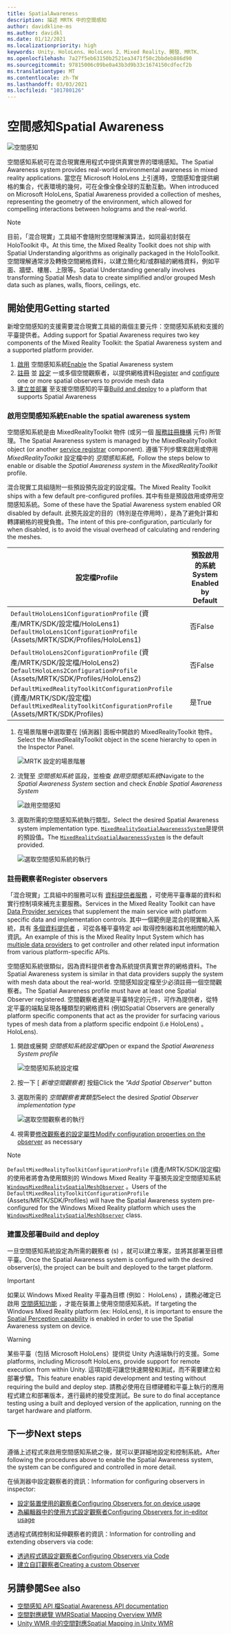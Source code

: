 ```yaml
---
title: SpatialAwareness
description: 描述 MRTK 中的空間感知
author: davidkline-ms
ms.author: davidkl
ms.date: 01/12/2021
ms.localizationpriority: high
keywords: Unity、HoloLens、HoloLens 2、Mixed Reality、開發、MRTK、
ms.openlocfilehash: 7a27f5eb63150b2521ea3471f50c2bbdeb886d90
ms.sourcegitcommit: 97815006c09be0a43b3d9b33c1674150cdfecf2b
ms.translationtype: MT
ms.contentlocale: zh-TW
ms.lasthandoff: 03/03/2021
ms.locfileid: "101780126"
---
```

# <a name="spatial-awareness"></a><span data-ttu-id="50413-104">空間感知</span><span class="sxs-lookup"><span data-stu-id="50413-104">Spatial Awareness</span></span>

![空間感知](../images/spatial-awareness/MRTK_SpatialAwareness_Main.png)

<span data-ttu-id="50413-106">空間感知系統可在混合現實應用程式中提供真實世界的環境感知。</span><span class="sxs-lookup"><span data-stu-id="50413-106">The Spatial Awareness system provides real-world environmental awareness in mixed reality applications.</span></span> <span data-ttu-id="50413-107">當您在 Microsoft HoloLens 上引進時，空間感知會提供網格的集合，代表環境的幾何，可在全像全像全球的互動互動。</span><span class="sxs-lookup"><span data-stu-id="50413-107">When introduced on Microsoft HoloLens, Spatial Awareness provided a collection of meshes, representing the geometry of the environment, which allowed for compelling interactions between holograms and the real-world.</span></span>

> [!NOTE]
> <span data-ttu-id="50413-108">目前，「混合現實」工具組不會隨附空間理解演算法，如同最初封裝在 HoloToolkit 中。</span><span class="sxs-lookup"><span data-stu-id="50413-108">At this time, the Mixed Reality Toolkit does not ship with Spatial Understanding algorithms as originally packaged in the HoloToolkit.</span></span> <span data-ttu-id="50413-109">空間理解通常涉及轉換空間網格資料，以建立簡化和/或群組的網格資料，例如平面、牆壁、樓層、上限等。</span><span class="sxs-lookup"><span data-stu-id="50413-109">Spatial Understanding generally involves transforming Spatial Mesh data to create simplified and/or grouped Mesh data such as planes, walls, floors, ceilings, etc.</span></span>

## <a name="getting-started"></a><span data-ttu-id="50413-110">開始使用</span><span class="sxs-lookup"><span data-stu-id="50413-110">Getting started</span></span>

<span data-ttu-id="50413-111">新增空間感知的支援需要混合現實工具組的兩個主要元件：空間感知系統和支援的平臺提供者。</span><span class="sxs-lookup"><span data-stu-id="50413-111">Adding support for Spatial Awareness requires two key components of the Mixed Reality Toolkit: the Spatial Awareness system and a supported platform provider.</span></span>

1. <span data-ttu-id="50413-112">[啟用](#enable-the-spatial-awareness-system) 空間感知系統</span><span class="sxs-lookup"><span data-stu-id="50413-112">[Enable](#enable-the-spatial-awareness-system) the Spatial Awareness system</span></span>
2. <span data-ttu-id="50413-113">[註冊](#register-observers) 並 [設定](configuring-spatial-awareness-mesh-observer.md) 一或多個空間觀察者，以提供網格資料</span><span class="sxs-lookup"><span data-stu-id="50413-113">[Register](#register-observers) and [configure](configuring-spatial-awareness-mesh-observer.md) one or more spatial observers to provide mesh data</span></span>
3. <span data-ttu-id="50413-114">[建立並部署](#build-and-deploy) 至支援空間感知的平臺</span><span class="sxs-lookup"><span data-stu-id="50413-114">[Build and deploy](#build-and-deploy) to a platform that supports Spatial Awareness</span></span>

### <a name="enable-the-spatial-awareness-system"></a><span data-ttu-id="50413-115">啟用空間感知系統</span><span class="sxs-lookup"><span data-stu-id="50413-115">Enable the spatial awareness system</span></span>

<span data-ttu-id="50413-116">空間感知系統是由 MixedRealityToolkit 物件 (或另一個 [服務註冊機構](xref:Microsoft.MixedReality.Toolkit.IMixedRealityServiceRegistrar) 元件) 所管理。</span><span class="sxs-lookup"><span data-stu-id="50413-116">The Spatial Awareness system is managed by the MixedRealityToolkit object (or another [service registrar](xref:Microsoft.MixedReality.Toolkit.IMixedRealityServiceRegistrar) component).</span></span> <span data-ttu-id="50413-117">遵循下列步驟來啟用或停用 *MixedRealityToolkit* 設定檔中的 *空間感知系統*。</span><span class="sxs-lookup"><span data-stu-id="50413-117">Follow the steps below to enable or disable the *Spatial Awareness system* in the *MixedRealityToolkit* profile.</span></span>

<span data-ttu-id="50413-118">混合現實工具組隨附一些預設預先設定的設定檔。</span><span class="sxs-lookup"><span data-stu-id="50413-118">The Mixed Reality Toolkit ships with a few default pre-configured profiles.</span></span> <span data-ttu-id="50413-119">其中有些是預設啟用或停用空間感知系統。</span><span class="sxs-lookup"><span data-stu-id="50413-119">Some of these have the Spatial Awareness system enabled OR disabled by default.</span></span> <span data-ttu-id="50413-120">此預先設定的目的（特別是在停用時），是為了避免計算和轉譯網格的視覺負擔。</span><span class="sxs-lookup"><span data-stu-id="50413-120">The intent of this pre-configuration, particularly for when disabled, is to avoid the visual overhead of calculating and rendering the meshes.</span></span>

| <span data-ttu-id="50413-121">設定檔</span><span class="sxs-lookup"><span data-stu-id="50413-121">Profile</span></span> | <span data-ttu-id="50413-122">預設啟用的系統</span><span class="sxs-lookup"><span data-stu-id="50413-122">System Enabled by Default</span></span> |
| --- | --- |
| <span data-ttu-id="50413-123">`DefaultHoloLens1ConfigurationProfile` (資產/MRTK/SDK/設定檔/HoloLens1) </span><span class="sxs-lookup"><span data-stu-id="50413-123">`DefaultHoloLens1ConfigurationProfile` (Assets/MRTK/SDK/Profiles/HoloLens1)</span></span> | <span data-ttu-id="50413-124">否</span><span class="sxs-lookup"><span data-stu-id="50413-124">False</span></span> |
| <span data-ttu-id="50413-125">`DefaultHoloLens2ConfigurationProfile` (資產/MRTK/SDK/設定檔/HoloLens2) </span><span class="sxs-lookup"><span data-stu-id="50413-125">`DefaultHoloLens2ConfigurationProfile` (Assets/MRTK/SDK/Profiles/HoloLens2)</span></span> | <span data-ttu-id="50413-126">否</span><span class="sxs-lookup"><span data-stu-id="50413-126">False</span></span> |
| <span data-ttu-id="50413-127">`DefaultMixedRealityToolkitConfigurationProfile` (資產/MRTK/SDK/設定檔) </span><span class="sxs-lookup"><span data-stu-id="50413-127">`DefaultMixedRealityToolkitConfigurationProfile` (Assets/MRTK/SDK/Profiles)</span></span> | <span data-ttu-id="50413-128">是</span><span class="sxs-lookup"><span data-stu-id="50413-128">True</span></span> |

1. <span data-ttu-id="50413-129">在場景階層中選取要在 [偵測器] 面板中開啟的 MixedRealityToolkit 物件。</span><span class="sxs-lookup"><span data-stu-id="50413-129">Select the MixedRealityToolkit object in the scene hierarchy to open in the Inspector Panel.</span></span>

    ![MRTK 設定的場景階層](../images/MRTK_ConfiguredHierarchy.png)

1. <span data-ttu-id="50413-131">流覽至 *空間感知系統* 區段，並檢查 *啟用空間感知系統*</span><span class="sxs-lookup"><span data-stu-id="50413-131">Navigate to the *Spatial Awareness System* section and check *Enable Spatial Awareness System*</span></span>

    ![啟用空間感知](../images/spatial-awareness/MRTKConfig_SpatialAwareness.png)

1. <span data-ttu-id="50413-133">選取所需的空間感知系統執行類型。</span><span class="sxs-lookup"><span data-stu-id="50413-133">Select the desired Spatial Awareness system implementation type.</span></span> <span data-ttu-id="50413-134">[`MixedRealitySpatialAwarenessSystem`](xref:Microsoft.MixedReality.Toolkit.SpatialAwareness.MixedRealitySpatialAwarenessSystem)是提供的預設值。</span><span class="sxs-lookup"><span data-stu-id="50413-134">The [`MixedRealitySpatialAwarenessSystem`](xref:Microsoft.MixedReality.Toolkit.SpatialAwareness.MixedRealitySpatialAwarenessSystem) is the default provided.</span></span>

    ![選取空間感知系統的執行](../images/spatial-awareness/SpatialAwarenessSelectSystemType.png)

### <a name="register-observers"></a><span data-ttu-id="50413-136">註冊觀察者</span><span class="sxs-lookup"><span data-stu-id="50413-136">Register observers</span></span>

<span data-ttu-id="50413-137">「混合現實」工具組中的服務可以有 [資料提供者服務](../../architecture/systems-extensions-providers.md) ，可使用平臺專屬的資料和實行控制項來補充主要服務。</span><span class="sxs-lookup"><span data-stu-id="50413-137">Services in the Mixed Reality Toolkit can have [Data Provider services](../../architecture/systems-extensions-providers.md) that supplement the main service with platform specific data and implementation controls.</span></span> <span data-ttu-id="50413-138">其中一個範例是混合的現實輸入系統，具有 [多個資料提供者](../input/input-providers.md) ，可從各種平臺特定 api 取得控制器和其他相關的輸入資訊。</span><span class="sxs-lookup"><span data-stu-id="50413-138">An example of this is the Mixed Reality Input System which has [multiple data providers](../input/input-providers.md) to get controller and other related input information from various platform-specific APIs.</span></span>

<span data-ttu-id="50413-139">空間感知系統很類似，因為資料提供者會為系統提供真實世界的網格資料。</span><span class="sxs-lookup"><span data-stu-id="50413-139">The Spatial Awareness system is similar in that data providers supply the system with mesh data about the real-world.</span></span> <span data-ttu-id="50413-140">空間感知設定檔至少必須註冊一個空間觀察者。</span><span class="sxs-lookup"><span data-stu-id="50413-140">The Spatial Awareness profile must have at least one Spatial Observer registered.</span></span> <span data-ttu-id="50413-141">空間觀察者通常是平臺特定的元件，可作為提供者，從特定平臺的端點呈現各種類型的網格資料 (例如</span><span class="sxs-lookup"><span data-stu-id="50413-141">Spatial Observers are generally platform specific components that act as the provider for surfacing various types of mesh data from a platform specific endpoint (i.e</span></span> <span data-ttu-id="50413-142">HoloLens) 。</span><span class="sxs-lookup"><span data-stu-id="50413-142">HoloLens).</span></span>

1. <span data-ttu-id="50413-143">開啟或展開 *空間感知系統設定檔*</span><span class="sxs-lookup"><span data-stu-id="50413-143">Open or expand the *Spatial Awareness System profile*</span></span>

    ![空間感知系統設定檔](../images/spatial-awareness/SpatialAwarenessProfile.png)

1. <span data-ttu-id="50413-145">按一下 [ *新增空間觀察者]* 按鈕</span><span class="sxs-lookup"><span data-stu-id="50413-145">Click the *"Add Spatial Observer"* button</span></span>
1. <span data-ttu-id="50413-146">選取所需的 *空間觀察者實類型*</span><span class="sxs-lookup"><span data-stu-id="50413-146">Select the desired *Spatial Observer implementation type*</span></span>

    ![選取空間觀察者的執行](../images/spatial-awareness/SpatialAwarenessSelectObserver.png)

1. <span data-ttu-id="50413-148">視需要[修改觀察者的設定屬性](configuring-spatial-awareness-mesh-observer.md)</span><span class="sxs-lookup"><span data-stu-id="50413-148">[Modify configuration properties on the observer](configuring-spatial-awareness-mesh-observer.md) as necessary</span></span>

> [!NOTE]
> <span data-ttu-id="50413-149">`DefaultMixedRealityToolkitConfigurationProfile` (資產/MRTK/SDK/設定檔) 的使用者將會為使用類別的 Windows Mixed Reality 平臺預先設定空間感知系統 [`WindowsMixedRealitySpatialMeshObserver`](xref:Microsoft.MixedReality.Toolkit.WindowsMixedReality.SpatialAwareness.WindowsMixedRealitySpatialMeshObserver) 。</span><span class="sxs-lookup"><span data-stu-id="50413-149">Users of the `DefaultMixedRealityToolkitConfigurationProfile` (Assets/MRTK/SDK/Profiles) will have the Spatial Awareness system pre-configured for the Windows Mixed Reality platform which uses the [`WindowsMixedRealitySpatialMeshObserver`](xref:Microsoft.MixedReality.Toolkit.WindowsMixedReality.SpatialAwareness.WindowsMixedRealitySpatialMeshObserver) class.</span></span>

### <a name="build-and-deploy"></a><span data-ttu-id="50413-150">建置及部署</span><span class="sxs-lookup"><span data-stu-id="50413-150">Build and deploy</span></span>

<span data-ttu-id="50413-151">一旦空間感知系統設定為所需的觀察者 (s) ，就可以建立專案，並將其部署至目標平臺。</span><span class="sxs-lookup"><span data-stu-id="50413-151">Once the Spatial Awareness system is configured with the desired observer(s), the project can be built and deployed to the target platform.</span></span>

> [!IMPORTANT]
> <span data-ttu-id="50413-152">如果以 Windows Mixed Reality 平臺為目標 (例如： HoloLens) ，請務必確定已啟用 [空間感知功能](https://docs.microsoft.com/windows/mixed-reality/spatial-mapping-in-unity) ，才能在裝置上使用空間感知系統。</span><span class="sxs-lookup"><span data-stu-id="50413-152">If targeting the Windows Mixed Reality platform (ex: HoloLens), it is important to ensure the [Spatial Perception capability](https://docs.microsoft.com/windows/mixed-reality/spatial-mapping-in-unity) is enabled in order to use the Spatial Awareness system on device.</span></span>

> [!WARNING]
> <span data-ttu-id="50413-153">某些平臺（包括 Microsoft HoloLens）提供從 Unity 內遠端執行的支援。</span><span class="sxs-lookup"><span data-stu-id="50413-153">Some platforms, including Microsoft HoloLens, provide support for remote execution from within Unity.</span></span> <span data-ttu-id="50413-154">這項功能可讓您快速開發和測試，而不需要建立和部署步驟。</span><span class="sxs-lookup"><span data-stu-id="50413-154">This feature enables rapid development and testing without requiring the build and deploy step.</span></span> <span data-ttu-id="50413-155">請務必使用在目標硬體和平臺上執行的應用程式建立和部署版本，進行最終的接受度測試。</span><span class="sxs-lookup"><span data-stu-id="50413-155">Be sure to do final acceptance testing using a built and deployed version of the application, running on the target hardware and platform.</span></span>

## <a name="next-steps"></a><span data-ttu-id="50413-156">下一步</span><span class="sxs-lookup"><span data-stu-id="50413-156">Next steps</span></span>

<span data-ttu-id="50413-157">遵循上述程式來啟用空間感知系統之後，就可以更詳細地設定和控制系統。</span><span class="sxs-lookup"><span data-stu-id="50413-157">After following the procedures above to enable the Spatial Awareness system, the system can be configured and controlled in more detail.</span></span>

<span data-ttu-id="50413-158">在偵測器中設定觀察者的資訊：</span><span class="sxs-lookup"><span data-stu-id="50413-158">Information for configuring observers in inspector:</span></span>

- [<span data-ttu-id="50413-159">設定裝置使用的觀察者</span><span class="sxs-lookup"><span data-stu-id="50413-159">Configuring Observers for on device usage</span></span>](configuring-spatial-awareness-mesh-observer.md)
- [<span data-ttu-id="50413-160">為編輯器中的使用方式設定觀察者</span><span class="sxs-lookup"><span data-stu-id="50413-160">Configuring Observers for in-editor usage</span></span>](spatial-object-mesh-observer.md)

<span data-ttu-id="50413-161">透過程式碼控制和延伸觀察者的資訊：</span><span class="sxs-lookup"><span data-stu-id="50413-161">Information for controlling and extending observers via code:</span></span>

- [<span data-ttu-id="50413-162">透過程式碼設定觀察者</span><span class="sxs-lookup"><span data-stu-id="50413-162">Configuring Observers via Code</span></span>](usage-guide.md)
- [<span data-ttu-id="50413-163">建立自訂觀察者</span><span class="sxs-lookup"><span data-stu-id="50413-163">Creating a custom Observer</span></span>](create-data-provider.md)

## <a name="see-also"></a><span data-ttu-id="50413-164">另請參閱</span><span class="sxs-lookup"><span data-stu-id="50413-164">See also</span></span>

- [<span data-ttu-id="50413-165">空間感知 API 檔</span><span class="sxs-lookup"><span data-stu-id="50413-165">Spatial Awareness API documentation</span></span>](xref:Microsoft.MixedReality.Toolkit.SpatialAwareness)
- [<span data-ttu-id="50413-166">空間對應總覽 WMR</span><span class="sxs-lookup"><span data-stu-id="50413-166">Spatial Mapping Overview WMR</span></span>](https://docs.microsoft.com/windows/mixed-reality/spatial-mapping)
- [<span data-ttu-id="50413-167">Unity WMR 中的空間對應</span><span class="sxs-lookup"><span data-stu-id="50413-167">Spatial Mapping in Unity WMR</span></span>](https://docs.microsoft.com/windows/mixed-reality/spatial-mapping-in-unity)
